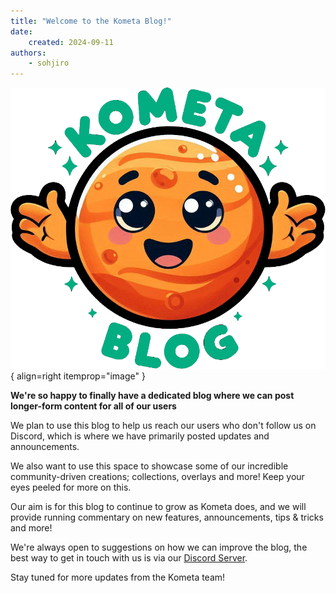 ```yaml
---
title: "Welcome to the Kometa Blog!"
date:
    created: 2024-09-11
authors:
    - sohjiro
---
```


![Welcome Mascot](../images/mascot-welcome.png){ align=right itemprop="image" }

**We're so happy to finally have a dedicated blog where we can post longer-form content for all of our users**

We plan to use this blog to help us reach our users who don't follow us on Discord, which is where we have primarily posted updates and announcements.

We also want to use this space to showcase some of our incredible community-driven creations; collections, overlays and more! Keep your eyes peeled for more on this.

<!-- more -->

Our aim is for this blog to continue to grow as Kometa does, and we will provide running commentary on new features, announcements, tips & tricks and more!

We're always open to suggestions on how we can improve the blog, the best way to get in touch with us is via our [Discord Server](https://kometa.wiki/en/nightly/link/).

Stay tuned for more updates from the Kometa team!